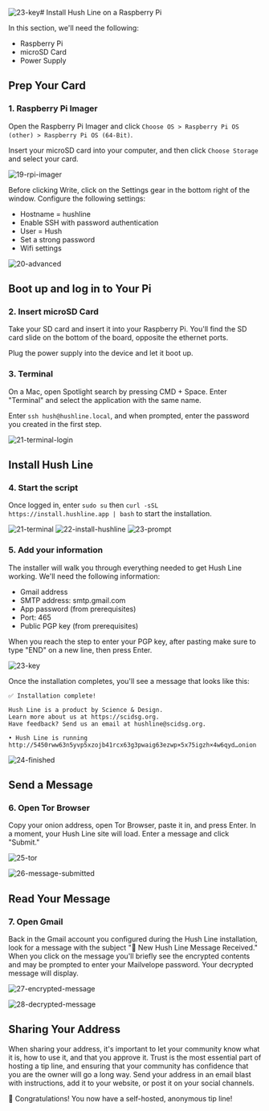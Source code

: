 ![23-key](https://github.com/scidsg/project-info/assets/28545431/58dec3f5-835e-46fe-b774-0d87bfa05547)# Install Hush Line on a Raspberry Pi

In this section, we'll need the following:

- Raspberry Pi
- microSD Card
- Power Supply

## Prep Your Card

### 1. Raspberry Pi Imager
Open the Raspberry Pi Imager and click `Choose OS > Raspberry Pi OS (other) > Raspberry Pi OS (64-Bit)`.

Insert your microSD card into your computer, and then click `Choose Storage` and select your card.

![19-rpi-imager](https://github.com/scidsg/project-info/assets/28545431/4a05a403-45c8-4a70-be4a-78aac27fea0c)

Before clicking Write, click on the Settings gear in the bottom right of the window. Configure the following settings:

- Hostname = hushline
- Enable SSH with password authentication
- User = Hush
- Set a strong password
- Wifi settings

![20-advanced](https://github.com/scidsg/project-info/assets/28545431/46a822c8-bf5e-40c0-9c45-fcbc19a1c9ad)

## Boot up and log in to Your Pi

### 2. Insert microSD Card

Take your SD card and insert it into your Raspberry Pi. You'll find the SD card slide on the bottom of the board, opposite the ethernet ports.

Plug the power supply into the device and let it boot up.

### 3. Terminal

On a Mac, open Spotlight search by pressing CMD + Space. Enter "Terminal" and select the application with the same name. 

Enter `ssh hush@hushline.local`, and when prompted, enter the password you created in the first step.

![21-terminal-login](https://github.com/scidsg/project-info/assets/28545431/013192bc-3046-40ce-8335-7021d562a64c)

## Install Hush Line

### 4. Start the script

Once logged in, enter `sudo su` then `curl -sSL https://install.hushline.app | bash` to start the installation.

![21-terminal](https://github.com/scidsg/project-info/assets/28545431/e2729634-6ee7-42bd-8736-d10ef1c4896c)
![22-install-hushline](https://github.com/scidsg/project-info/assets/28545431/1c4b9fa3-758f-4305-ad98-335d761ba508)
![23-prompt](https://github.com/scidsg/project-info/assets/28545431/ed5bf0d1-5a0b-4fa8-8bfa-870504dfc271)

### 5. Add your information

The installer will walk you through everything needed to get Hush Line working. We'll need the following information:

- Gmail address
- SMTP address: smtp.gmail.com
- App password (from prerequisites)
- Port: 465
- Public PGP key (from prerequisites)

When you reach the step to enter your PGP key, after pasting make sure to type "END" on a new line, then press Enter.

![23-key](https://github.com/scidsg/project-info/assets/28545431/0a5a1c11-c45b-454b-83d3-932ddf658398)

Once the installation completes, you'll see a message that looks like this:
```
✅ Installation complete!

Hush Line is a product by Science & Design.
Learn more about us at https://scidsg.org.
Have feedback? Send us an email at hushline@scidsg.org.

• Hush Line is running
http://5450rww63n5yvp5xzojb41rcx63g3pwaig63ezwp×5x75igzh×4w6qyd…onion
```

![24-finished](https://github.com/scidsg/project-info/assets/28545431/63625c47-a4cf-4195-ba6a-3930c4592fbb)

## Send a Message

### 6. Open Tor Browser

Copy your onion address, open Tor Browser, paste it in, and press Enter. In a moment, your Hush Line site will load. Enter a message and click "Submit."

![25-tor](https://github.com/scidsg/project-info/assets/28545431/0ecdc349-464d-4707-bd79-1551ddda3777)

![26-message-submitted](https://github.com/scidsg/project-info/assets/28545431/38dbf8d1-da2f-4620-855c-f76392617d85)

## Read Your Message

### 7. Open Gmail

Back in the Gmail account you configured during the Hush Line installation, look for a message with the subject "🤫 New Hush Line Message Received." When you click on the message you'll briefly see the encrypted contents and may be prompted to enter your Mailvelope password. Your decrypted message will display.

![27-encrypted-message](https://github.com/scidsg/project-info/assets/28545431/a715443d-9843-497b-9200-6d8cd1f1f898)

![28-decrypted-message](https://github.com/scidsg/project-info/assets/28545431/928e6e02-886f-4098-972c-11b30159f399)

## Sharing Your Address

When sharing your address, it's important to let your community know what it is, how to use it, and that you approve it. Trust is the most essential part of hosting a tip line, and ensuring that your community has confidence that you are the owner will go a long way. Send your address in an email blast with instructions, add it to your website, or post it on your social channels. 

🎉 Congratulations! You now have a self-hosted, anonymous tip line! 
